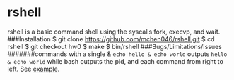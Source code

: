 # rshell
rshell is a basic command shell using the syscalls fork, execvp, and wait.
###Installation
	$ git clone https://github.com/mchen046/rshell.git
	$ cd rshell
	$ git checkout hw0
	$ make
	$ bin/rshell
###Bugs/Limitations/Issues
#######commands with a single & 
`echo hello & echo world` outputs `hello & echo world` while bash outputs the pid, and each command from right to left. See [example](http://bashitout.com/2013/05/18/Ampersands-on-the-command-line.html).


